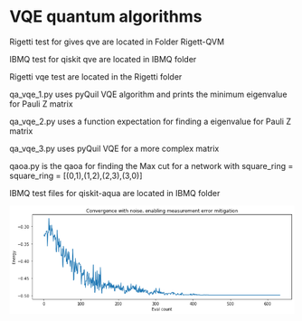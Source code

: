 # VQE quantum algorithms
Rigetti test for gives  qve are located in Folder Rigett-QVM

IBMQ test for qiskit qve are located in IBMQ folder

Rigetti vqe test are located in the Rigetti folder

qa_vqe_1.py uses pyQuil VQE algorithm and prints the minimum eigenvalue for Pauli Z matrix

qa_vqe_2.py uses a function expectation for finding a eigenvalue for Pauli Z matrix

qa_vqe_3.py uses pyQuil VQE for a more complex matrix

qaoa.py is the qaoa for finding the Max cut for a network with square_ring = square_ring = [(0,1),(1,2),(2,3),(3,0)]

IBMQ test files for qiskit-aqua are located in IBMQ folder

![](vqe4max_cut_4_edges.png) 
